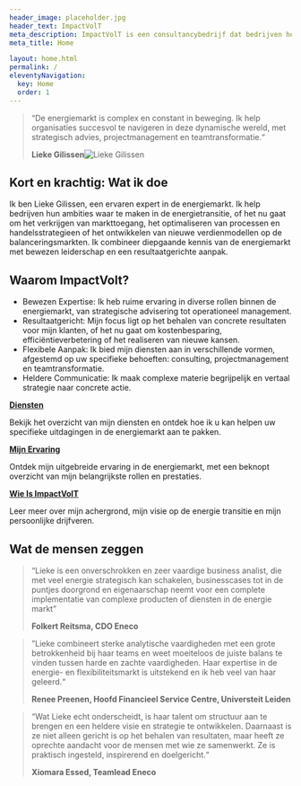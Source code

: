 ```yaml
---
header_image: placeholder.jpg
header_text: ImpactVolT
meta_description: ImpactVolT is een consultancybedrijf dat bedrijven helpt bij het realiseren van hun ambities in de energietransitie.
meta_title: Home

layout: home.html
permalink: /
eleventyNavigation:
  key: Home
  order: 1
---
```


> “De energiemarkt is complex en constant in beweging. Ik help organisaties succesvol te navigeren in deze dynamische wereld, met strategisch advies, projectmanagement en teamtransformatie.“ 
> 
>**Lieke Gilissen**![Lieke Gilissen](images/profiel-1-1024x683.jpg)


## Kort en krachtig: Wat ik doe

Ik ben Lieke Gilissen, een ervaren expert in de energiemarkt. Ik help bedrijven hun ambities waar te maken in de energietransitie, of het nu gaat om het verkrijgen van markttoegang, het optimaliseren van processen en handelsstrategieen of het ontwikkelen van nieuwe verdienmodellen op de balanceringsmarkten. Ik combineer diepgaande kennis van de energiemarkt met bewezen leiderschap en een resultaatgerichte aanpak.

## Waarom ImpactVolt?

- Bewezen Expertise: Ik heb ruime ervaring in diverse rollen binnen de energiemarkt, van strategische advisering tot operationeel management.
- Resultaatgericht: Mijn focus ligt op het behalen van concrete resultaten voor mijn klanten, of het nu gaat om kostenbesparing, efficiëntieverbetering of het realiseren van nieuwe kansen.
- Flexibele Aanpak: Ik bied mijn diensten aan in verschillende vormen, afgestemd op uw specifieke behoeften: consulting, projectmanagement en teamtransformatie.
- Heldere Communicatie: Ik maak complexe materie begrijpelijk en vertaal strategie naar concrete actie.

**[Diensten](/products)**

Bekijk het overzicht van mijn diensten en ontdek hoe ik u kan helpen uw specifieke uitdagingen in de energiemarkt aan te pakken.

**[Mijn Ervaring](/about)**

Ontdek mijn uitgebreide ervaring in de energiemarkt, met een beknopt overzicht van mijn belangrijkste rollen en prestaties.

**[Wie Is ImpactVolT](/about)**

Leer meer over mijn achergrond, mijn visie op de energie transitie en mijn persoonlijke drijfveren.

## Wat de mensen zeggen

> “Lieke is een onverschrokken en zeer vaardige business analist, die met veel energie strategisch kan schakelen, businesscases tot in de puntjes doorgrond en eigenaarschap neemt voor een complete implementatie van complexe producten of diensten in de energie markt”
>
> **Folkert Reitsma, CDO Eneco**

> ”Lieke combineert sterke analytische vaardigheden met een grote betrokkenheid bij haar teams en weet moeiteloos de juiste balans te vinden tussen harde en zachte vaardigheden. Haar expertise in de energie- en flexibiliteitsmarkt is uitstekend en ik heb veel van haar geleerd.“
>
> **Renee Preenen, Hoofd Financieel Service Centre, Universteit Leiden**

> “Wat Lieke echt onderscheidt, is haar talent om structuur aan te brengen en een heldere visie en strategie te ontwikkelen. Daarnaast is ze niet alleen gericht is op het behalen van resultaten, maar heeft ze oprechte aandacht voor de mensen met wie ze samenwerkt. Ze is praktisch ingesteld, inspirerend en doelgericht.“
>
> **Xiomara Essed, Teamlead Eneco**